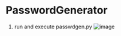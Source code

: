 # PasswordGenerator

1. run and execute passwdgen.py
![image](https://user-images.githubusercontent.com/97422448/152649033-e24fe8d1-add7-4952-ad24-b49488282d99.png)
